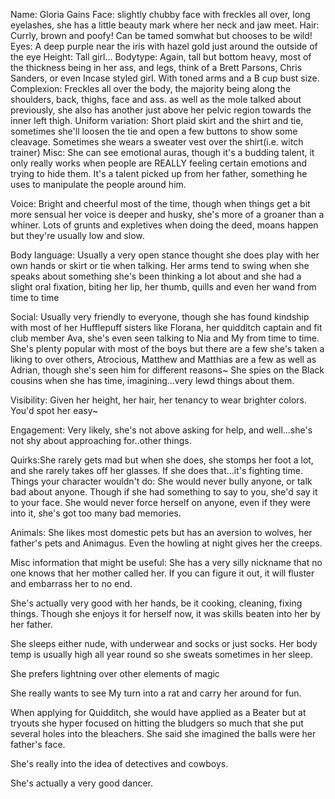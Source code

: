 Name: Gloria Gains
Face: slightly chubby face with freckles all over, long eyelashes, she has a little beauty mark where her neck and jaw meet.
Hair: Currly, brown and poofy! Can be tamed somwhat but chooses to be wild!
Eyes: A deep purple near the iris with hazel gold just around the outside of the eye
Height: Tall girl...
Bodytype: Again, tall but bottom heavy, most of the thickness being in her ass, and legs, think of a Brett Parsons, Chris Sanders, or even Incase styled girl. With toned arms and a B cup bust size.
Complexion: Freckles all over the body, the majority being along the shoulders, back, thighs, face and ass. as well as the mole talked about previously, she also has another just above her pelvic region towards the inner left thigh.
Uniform variation: Short plaid skirt and the shirt and tie, sometimes she'll loosen the tie and open a few buttons to show some cleavage. Sometimes she wears a sweater vest over the shirt(i.e. witch trainer)
Misc: She can see emotional auras, though it's a budding talent, it only really works when people are REALLY feeling certain emotions and trying to hide them. It's a talent picked up from her father, something he uses to manipulate the people around him.

Voice: Bright and cheerful most of the time, though when things get a bit more sensual her voice is deeper and husky, she's more of a groaner than a whiner. Lots of grunts and expletives when doing the deed, moans happen but they're usually low and slow.

Body language: Usually a very open stance thought she does play with her own hands or skirt or tie when talking. Her arms tend to swing when she speaks about something she's been thinking a lot about and she had a slight oral fixation, biting her lip, her thumb, quills and even her wand from time to time

Social: Usually very friendly to everyone, though she has found kindship with most of her Hufflepuff sisters like Florana, her quidditch captain and fit club member Ava, she's even seen talking to Nia and My from time to time.
She's plenty popular with most of the boys but there are a few she's taken a liking to over others, Atrocious, Matthew and Matthias are a few as well as Adrian, though she's seen him for different reasons~ She spies on the Black cousins when she has time, imagining...very lewd things about them.

Visibility: Given her height, her hair, her tenancy to wear brighter colors. You'd spot her easy~

Engagement: Very likely, she's not above asking for help, and well...she's not shy about approaching for..other things.

Quirks:She rarely gets mad but when she does, she stomps her foot a lot, and she rarely takes off her glasses. If she does that...it's fighting time.
Things your character wouldn't do: She would never bully anyone, or talk bad about anyone. Though if she had something to say to you, she'd say it to your face. She would never force herself on anyone, even if they were into it, she's got too many bad memories.

Animals: She likes most domestic pets but has an aversion to wolves, her father's pets and Animagus. Even the howling at night gives her the creeps.

Misc information that might be useful: She has a very silly nickname that no one knows that her mother called her. If you can figure it out, it will fluster and embarrass her to no end.

She's actually very good with her hands, be it cooking, cleaning, fixing things. Though she enjoys it for herself now, it was skills beaten into her by her father.

She sleeps either nude, with underwear and socks or just socks. Her body temp is usually high all year round so she sweats sometimes in her sleep.

She prefers lightning over other elements of magic

She really wants to see My turn into a rat and carry her around for fun.

When applying for Quidditch, she would have applied as a Beater but at tryouts she hyper focused on hitting the bludgers so much that she put several holes into the bleachers. She said she imagined the balls were her father's face.

She's really into the idea of detectives and cowboys.

She's actually a very good dancer.
